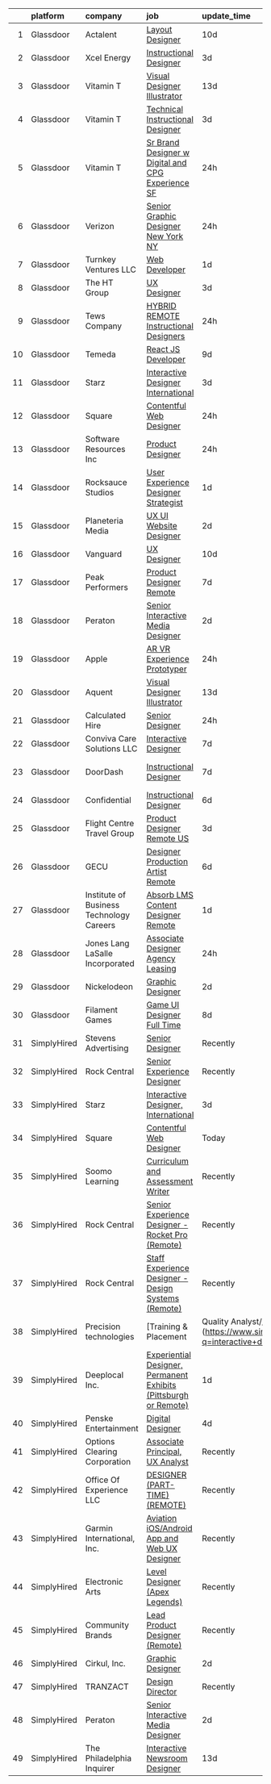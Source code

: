

|    | platform    | company                                    | job                                                                                                                                                                                                                                                                                                                                                                                                                                                                                                                                                                                                                                                                                                                                                                                                                                                                                                                                                                                                                                                                                                                                                                                                                                                                                                                                                                                           | update_time   | location           |
|---:|:------------|:-------------------------------------------|:----------------------------------------------------------------------------------------------------------------------------------------------------------------------------------------------------------------------------------------------------------------------------------------------------------------------------------------------------------------------------------------------------------------------------------------------------------------------------------------------------------------------------------------------------------------------------------------------------------------------------------------------------------------------------------------------------------------------------------------------------------------------------------------------------------------------------------------------------------------------------------------------------------------------------------------------------------------------------------------------------------------------------------------------------------------------------------------------------------------------------------------------------------------------------------------------------------------------------------------------------------------------------------------------------------------------------------------------------------------------------------------------|:--------------|:-------------------|
|  1 | Glassdoor   | Actalent                                   | [Layout Designer](https://www.glassdoor.com/partner/jobListing.htm?pos=122&ao=1110586&s=58&guid=0000018248b89ead8d495e0af2285cc5&src=GD_JOB_AD&t=SR&vt=w&ea=1&cs=1_b99b2294&cb=1659077435432&jobListingId=1008012917816&cpc=334ABAF5D42DC775&jrtk=3-0-1g94bh7moi7l3801-1g94bh7n7ihmm800-668aed329773305a--6NYlbfkN0ChYVx_I3yfZ_JDY3EFoivtqvi_stwnZ_kRt8Dowt_l_d1ydueao4NE-oUleRJ4yhiPfkWi4YTroZWEsAHB17wfG3hQfrT7McMoZp5qQd-CJae3YCYIEzFiUBT_dj9F4q19V9jHvniNEuBNkNlSg88RPabwbMWfF1xjDW234k2P5a-1nYPxdkKf3TJJ5U-T8ph8Wzs9htECS0vqEH_Pa-Dn6wItlJxUGcw0EBpVCaCMSxsfyDKawlxTzOOZBHgfTlDuYyqntxtJ22tjJSvpXPNCRtJ_pgsGbWWXqlsELNjrS5M0ExFjZXijzNfaQURuHnk3MGu0MFjUQ9Gz7TZ0QczApYxCki3n4R_z0yH3fl6pftkxPw5IaI4ax-qW4CA-vHRfcIK5wSTkq3ovVpXm61_v8sU3EeBlTckBqbIMQRrklD4b7pR-bmpuLRirnKsOFbZGdof6t2xCyeSrnQMBS_vQQmArW-9bKLVs3XkNAqriX6XpMrUEHUaMOjKpxxHRcyVprzkxHnj-HsQ51ATX1T8jaGhzhNzlxTE9PHt4cvxV2WB2Ji4ZfzBVV-WoGHtsC1OD0H8PcXkajTH3T3jXfbkeY9fcsWlxrXfef7M3W-jVg6iruzMIpYkLOHTMZv3WiUrWph5yfq3xrJ7IoiBtiShSs1wuLTbecCW6Mw57vTGqU757vAPHZiKECdpNHvvizCmyWIrIdbmeSVNxQuDfDytQBsJQkMsEeEuLs0bhByQX9e6OqSpbBKSowYLU3V3xOujt5qM__LawgTRr_d5pwbKO0n3ligCSt_cqExGBCiu1WhGTxcdhohXGBNU1Ct7HL3W5hVGnERawv-aa2ll5SI1yylaeT2n2wvlYcMfU-LMygnBENTaVwH5eRu9UGV3fZ_1sOqco7Cg5uuRzhTBu6ah7CdDHbCC6rVXKxkbd9bRPz4CbgcrdSMg4mee43_sBqk_NdB6dnTJsN2o6sMxBQ2aY)                                                    | 10d           | Auburn Hills, MI   |
|  2 | Glassdoor   | Xcel Energy                                | [Instructional Designer](https://www.glassdoor.com/partner/jobListing.htm?pos=113&ao=1110586&s=58&guid=0000018248b89ead8d495e0af2285cc5&src=GD_JOB_AD&t=SR&vt=w&cs=1_c765c45d&cb=1659077435430&jobListingId=1008028359715&cpc=AC285F3A3ECA6BB0&jrtk=3-0-1g94bh7moi7l3801-1g94bh7n7ihmm800-fa04a3a24dfb64e0--6NYlbfkN0B-1D-e_ZYujhNkNlYyaLjJ6FcVQ233icvY0YU3o2VnplwYKKdLer6igUsC2PaWrJMsMrxPDktbbpIZjN_zbA8po67pdxZNjHp8kxUcyBW501HU_QRFRaRC9Xpgg4wwhC2aYyiH-1nozMXb6EFAk-hw_nn0d0C_2CacTx_vFYJest8fxcL0ff_3kMTKSSzF8PB7080YryEe8CN1xWzn0LP2VuSku2VCnlXV5lZrUXt47KEEHoy9rTQ6850JQzcI14BMsnc-pQ9uPBBWXo_G5mBiP82TxNlNX4pHKPFv5yexRS4UiphAa2dYrsoLSC0Y58TDYR1BnnurDx43QbG05vShIskcp3g4eFRJZ4Ls1E5w5oD4x0uPQ_NXGyAcjEpMURWx2jqf82Q53tR9rtlXMl3vXX3HpBnGcbFw5_LXoeUVELdoDXgjJOp9gnXXhEPXFj5QbCqFcK-C0ABPUnXRgk1a76b7jQFdkfRvWF2whR24EDCYHhZUuWboYQg3le7k_58UXxYjrqmfRq9BF_QTnMgEb9Xs8q13kZNtSqaBMwLsUrCGGhZPoWzEHtrtnNvC00d3MG0lwFcLYJs20repAG8G)                                                                                                                                                                                                                                                                                                                                                                                                                                                  | 3d            | Denver, CO         |
|  3 | Glassdoor   | Vitamin T                                  | [Visual Designer   Illustrator](https://www.glassdoor.com/partner/jobListing.htm?pos=121&ao=1110586&s=58&guid=0000018248b89ead8d495e0af2285cc5&src=GD_JOB_AD&t=SR&vt=w&cs=1_c0e50f15&cb=1659077435431&jobListingId=1008008783096&cpc=AC285F3A3ECA6BB0&jrtk=3-0-1g94bh7moi7l3801-1g94bh7n7ihmm800-45b17c0ca9681f1e--6NYlbfkN0DMrcEu7yrtATojKJA7cEzGQ3FdRGWLh0CZQInL4ECGI6k5tN82kdM0OKoro5eXmjo6vJZ0dgL95ZoaZoWe3c6br8Zmt6CPYc0eKXo6Tmy6mttncp2xF37H2vBSUJcNbGzAomBuMu6Mj4Cxgdi9OeH2Qm3WGrOhWyDWi9EGb8bq67dVjXbdjW75AuEwPI439mS__lhm-Bpt4wL1jAwKp-_wvyd4k9gZ_qkRayNzPWDhoSYoampHi2fK35VhrGKBHAAkSbPFosQj0hw6EEDsq5DqlKmOLmfvQnphFVRIzXrUs06Td03Q98iC5_6NhqlZtRGUIGsP-xtyw3NRpbS5ErhrgEkL4VTO0y5NQcpdU-_CIn6aaSGN4vNe5qQhTvFbbfIXN-wDu83ciPa2s2Uj__mW8Zpi4YAtw9jIbMHZh3aofHm3gx8IoST3OM7NFAV9IrtKs_MFqAxxcs8NA-uMbQbb)                                                                                                                                                                                                                                                                                                                                                                                                                                                                                                                                                                           | 13d           | Remote             |
|  4 | Glassdoor   | Vitamin T                                  | [Technical Instructional Designer](https://www.glassdoor.com/partner/jobListing.htm?pos=125&ao=1110586&s=58&guid=0000018248b89ead8d495e0af2285cc5&src=GD_JOB_AD&t=SR&vt=w&cs=1_57a00872&cb=1659077435432&jobListingId=1008028653672&cpc=9908D8D4413DBB8A&jrtk=3-0-1g94bh7moi7l3801-1g94bh7n7ihmm800-1103058d0572411f--6NYlbfkN0DMrcEu7yrtATojKJA7cEzGQ3FdRGWLh0CZQInL4ECGI6k5tN82kdM0OKoro5eXmjrJQqa_4kmRzDerOVX7Epo-sXw6j7Z4Ali6rACrfRnS7fOcCXMK6k710eYCdoHotVhOwP6y8Cw4gg54AoVVfxxDCoqDOhnPr2UvhQH4hrQDd2NT1YqSN-x2COSNDefqF_7VTLj11zxFKlmNuRbJC26Eg2qtqDTozmgrBluass4EKpDyDb-z6Jp3bpJ-nO44L7R4Ksh2NP_PaKpcS3B_8HvshfhLEeOQJBlMdeIGxkYXAzvzBS3EnaxBnVbJWJMKaz76ZeKK9ppxHhO4YXErfwej2IqXaInvPXJSBk95Rq0IoVgAqs5pbMPz9oS82ONCTKr-GmNvJREDx9z8nhGz_pCGrOolXDF-11eN1IsXNImunNiX0Upa69gRZOORqonipthEQbjg6l_JhE8Pqn3dBVjp)                                                                                                                                                                                                                                                                                                                                                                                                                                                                                                                                                                        | 3d            | Remote             |
|  5 | Glassdoor   | Vitamin T                                  | [Sr  Brand Designer w  Digital and CPG Experience  SF ](https://www.glassdoor.com/partner/jobListing.htm?pos=124&ao=1110586&s=58&guid=0000018248b89ead8d495e0af2285cc5&src=GD_JOB_AD&t=SR&vt=w&cs=1_c1ff5a0d&cb=1659077435432&jobListingId=1008036721586&cpc=F41FEAB56D215062&jrtk=3-0-1g94bh7moi7l3801-1g94bh7n7ihmm800-5b23dddb3ceb98fb--6NYlbfkN0DMrcEu7yrtATojKJA7cEzGQ3FdRGWLh0CZQInL4ECGI6k5tN82kdM0cJmh4vC7GggxSokqRJJLzWqO6_kUpH4UIA0FPJceamQ1C8Jjf7PRnE9nhI927AMGJn0Xgn2A6Ra33LX4-vkNDZKftPzRES7aTXmyV4toiGlJw-fnOulTlyq1TDnZ9y6AdEOeCdgpwpXeSEAewPC_MgcO1SJHfzR_w4AWqfmqCm7p0796VDk5LkuA6gYKWXwUDUgqPORiWfn4TVUhuacgF3Ba4RUOHr-cpiEczIUuThJFtf1p7RvDqXY51zl_IozdOfmPqlt8yYoDk1r1Asx1BO0U7kfXs9JHWzprhRWF7PlCCJWUKrwajc13gjGcRH6MvIbZUL5N-FZRvLtbcuIPF2zsyrembbo5tyLBdpKm2gusArbgAdqTtgnq89iJuW2eOVEvLFdm9uMRqDuXp4dFLBHZkv7TfyZ7q0hyeFPrcZc%3D)                                                                                                                                                                                                                                                                                                                                                                                                                                                                                                                                     | 24h           | San Francisco, CA  |
|  6 | Glassdoor   | Verizon                                    | [Senior Graphic Designer   New York NY](https://www.glassdoor.com/partner/jobListing.htm?pos=101&ao=1110586&s=58&guid=0000018248b89ead8d495e0af2285cc5&src=GD_JOB_AD&t=SR&vt=w&cs=1_4a533999&cb=1659077435428&jobListingId=1008035887109&cpc=DC9BC4DEE5BC1459&jrtk=3-0-1g94bh7moi7l3801-1g94bh7n7ihmm800-676f8eec2714dda2--6NYlbfkN0BCNs6bE--Mn_ADd0RyzMq18ZUxdybwefWV8heO_C7Y9_E5r_p1QamT1sPaGO-Tq_yf-MA3talyy8yuNPdD9wEx8JMlMclTaCImsE_jENoBSS1Bf3i34-t2XmmZNSt1RDOtE8NAEEBBpfK3ULjPvNC7KM55Wx9CtQkY267xShdFmcaibtNemLAWsP3MCMrCaPjz9i8abYkyrElhC_xTfnHI2r_7ZT3IhIHtocACKvNm-Ky8r8bKhwx1sUu52W1hMycg5KSRIm69aLQCtAPy_o--i4gIo4y8doECc0qu-KM_Hy7FWMOwABwaKt5iSvaNH7HVAVplX5KoBUSi6ix6TdHLtVo6xqlDhudYsh3vqUi6E9mdDeIsPKSCb0CZdbh4Qj92rDXgXfJHtJUfl2AMMUD9kQxfJ_oHcGWazwhTQEksb9Fn4bvNcwlaXRVe5_VfU2pXZVPvfzByhcmbkCWxdG9N_oVlbaYwsxxYmUIIMkJYR6ihSN18Gm_pY62JNp1QVCi8mD0dWu0WhMchI4ylf1QIOkDEBXmwHeTrrPIxni1rnbyFrhIHAoF_FWDrrykqTdsdyrTdrzI12Jw6JYGAO313nsfLdqY_68_eBKgOd4_S8Cxy8zAJG0CNx9J1NjoqISgcdudm7wR7oWwkBplOjqAjL7Lr6I-UQD4MDeTfkp4vtKILOlzHm3tnMPjFuH-OnDkrVwABsW33MnxK4tsfjtnIXMHihhXmTQHcJ16gAtCSiQRl8DekFXoH)                                                                                                                                                                                                                                                                   | 24h           | Paterson, NJ       |
|  7 | Glassdoor   | Turnkey Ventures  LLC                      | [Web Developer](https://www.glassdoor.com/partner/jobListing.htm?pos=107&ao=1110586&s=58&guid=0000018248b89ead8d495e0af2285cc5&src=GD_JOB_AD&t=SR&vt=w&ea=1&cs=1_c65ab8b9&cb=1659077435430&jobListingId=1008033218069&cpc=4B86475FAF393599&jrtk=3-0-1g94bh7moi7l3801-1g94bh7n7ihmm800-6e42ac23e344e008--6NYlbfkN0DeXU0vMxLyKhfauY-dgUBa_3v1DHLtGGo4EP_Dl8CiY3vcLdlFpMXdwJuQxvBToNVOgm7RZ6-g5fhj9bwb5bdO82vgyvvtEF_X3MQxu1b1FFeaetZN4pqGAJPicEk3KQN797p6-jxK8Wn5APka9zAS3gXAw25yU0aXDNZaiaO8kfX2Jlw_tNgA7XyZ2d0G_UhbiwAb3kRSSJ-MLwUJW8FRtc1Anga2-GEeBCPeUG9VHOtcZQDwDrxXWdQjTviU_3n4bqjUjqjRxgqQrsLzk5FG_iFzy8FCAkPNK50jmWMQI8Z8K2gF65aAPN8CSouiA4Tt-5uWPKr7PYRFUrBqtWuCAPQ7DkDK_1uFiEEy-a9JiE6L8WYa1gBMD1soskeQNFwm1eRxHlSX8v95Rnsb1C-mz8pGNUsMozIgFRNX27-Oe8dlw76WUzOPNs02IRBXqK3YGR3u8HN8VOcyq2N8hHlGm9Oze6n6nktyPk3QwNjHByKl0PsfAzSqr0vpq7x-zfM%3D)                                                                                                                                                                                                                                                                                                                                                                                                                                                                                                                                        | 1d            | Remote             |
|  8 | Glassdoor   | The HT Group                               | [UX Designer](https://www.glassdoor.com/partner/jobListing.htm?pos=117&ao=1110586&s=58&guid=0000018248b89ead8d495e0af2285cc5&src=GD_JOB_AD&t=SR&vt=w&ea=1&cs=1_3bafb2e8&cb=1659077435431&jobListingId=1008027461830&cpc=A65DF3A704A48F9B&jrtk=3-0-1g94bh7moi7l3801-1g94bh7n7ihmm800-78fe302e72626c06--6NYlbfkN0Bra0s3zilufhc4AteKADJ__EYx4e15zFOxHvpj1gP3yFT6O1VqDoAXxp_WIm083I4wkW_VP_iMlTpMHuM843GaiU4KQy7EkvhzySaAh2psQapjSCDAI9Bm3HhyxZMuEyk6TDzyaU7z8aRa3jyLoV72xdh5A0dOyKtlfYKVAlp8eiYixBi8ib7uBN23fPYS402HWdIaKDIROsgLki5VV3PbMWHkJZhXXtGc7x5L3thDy5NGbXJPOqsEcyT4CXAf0rd0-YCCDYxZIyp8P28w9T0VMecKisbLY5VYdTK1Nj3GCBUHSR52EOE51ehAIAdeCdHDyTRNKxnAFvMXl4KjxGbur8SQC6cnECG5O_EjM2myCFT_J7nHYxYVyQAy0oUftNbPcg6J5mvylf5kgzEJNSBraKA3mgWNg0tiT-u34g-6fb-_ip2qMKccJsNoxI_2NXdwApAlHC-MTEAtxkJRKU4yQ0FK23MjXoLOnpj9AyaVTgrBbDp6JGIlMgnHDyG9I0I%3D)                                                                                                                                                                                                                                                                                                                                                                                                                                                                                                                                          | 3d            | Austin, TX         |
|  9 | Glassdoor   | Tews Company                               | [HYBRID REMOTE  Instructional Designers](https://www.glassdoor.com/partner/jobListing.htm?pos=118&ao=1110586&s=58&guid=0000018248b89ead8d495e0af2285cc5&src=GD_JOB_AD&t=SR&vt=w&ea=1&cs=1_9d89a745&cb=1659077435431&jobListingId=1008035647394&cpc=F4EED0218A761C36&jrtk=3-0-1g94bh7moi7l3801-1g94bh7n7ihmm800-77dbdd876f150b7b--6NYlbfkN0B1YBizkxFrWEcgSsQdUtrUBzEH0h-GzcrgZ_zuRq0WlORS7RdW2WlBRDBzadzuJ3rdsUnTK4wtqIJew33UfvB6CHxlm27XFJuQmgeS8nh5D7YjGbZZHEatRSWoI83tJXr2du9MkTY5g51p158oqxuLm6J4H5zzdyhtgPjTIyT7aBQ0gyzdNU3zkrvX6dpYwleTDIluSCRAr5VUl1k1O3PtV_AUA96cvIubvYRQTUvttX5CpZrqDJ7TCQLfunCcKSVYqUqm4XANx2Ue4vnlwwNInFAnNRvNmDO0bOZf7KtXmwUkWpR0FqK-9iWIoLPKq0K_5J-sXvDsPasJvrW1TASj38EGIumcLdlYHupV7PgfyASIxpoN9ddglG9WPqc3a6d-93W2N0N21bf5vNqjoNZ90LHV3eSl60QcKpipIwIoyTuBZuCOMyyDXEMpNnD6K9PCz-j3xrQ_NpNPdMXpgkrz74yT3V3GJB8b6qhXm_J-giovdm9Jj5WrOL-MuyqFPTQ_CiBs3_CkWkFYmg_kk2d3_uNLcgyB63vQnOKhbOHJGg%3D%3D)                                                                                                                                                                                                                                                                                                                                                                                                                                                                 | 24h           | Orlando, FL        |
| 10 | Glassdoor   | Temeda                                     | [React JS Developer](https://www.glassdoor.com/partner/jobListing.htm?pos=115&ao=1110586&s=58&guid=0000018248b89ead8d495e0af2285cc5&src=GD_JOB_AD&t=SR&vt=w&ea=1&cs=1_4f58ab29&cb=1659077435431&jobListingId=1008015128299&cpc=8795CF9063CD573D&jrtk=3-0-1g94bh7moi7l3801-1g94bh7n7ihmm800-7fea6778d8d634a4--6NYlbfkN0Cdyrb_-SYpjIsC7ShR4LTJruqxAexHI1Km_0W0EzpI0e4uRdYa2eAJs8btTIGmOfMYc0AIGm1oGji9xCD_BIfjoFv7WrSOeX04XFZio3b7X4jjRm4uKTkf2ibFdnFKK902wGA0oBE-4UXjpik8-xCwjIHvwxFNbNLLssPWUSLM7bGAS16chLfRc3-ChYnq_dTMHFxmkP-U4aY_iniKfP2EPf-IZSxucY8qmADlSfj0ETjPYqDkpjVKsXE4HaCHDB0d2uv0OGY6hh4tc7CIBSmU0YjYZeXyFiuOGbe7Uj1OIoiGnCaCIydGtypsZfEjR8Lze0lVZW_u1KQHmVhlvtCtnuvRXFrHiew8Sxklh0VfGOltoCIG8Dqhmhnc6cmmW51uWQPKwVJ4260CuoZrTTWPBIPnmc1IpcWw_MYhL8Xu-RGbZA2EnQdit2eVtEqU2NISYmf5io6DcJyf8gNsdGflICMxw9DYG0lQtqyYKoOjcjsCwL09wFiw)                                                                                                                                                                                                                                                                                                                                                                                                                                                                                                                                                 | 9d            | Remote             |
| 11 | Glassdoor   | Starz                                      | [Interactive Designer  International](https://www.glassdoor.com/partner/jobListing.htm?pos=129&ao=1136043&s=58&guid=0000018248b89ead8d495e0af2285cc5&src=GD_JOB_AD&t=SR&vt=w&cs=1_a3f2f244&cb=1659077435432&jobListingId=1008029166488&jrtk=3-0-1g94bh7moi7l3801-1g94bh7n7ihmm800-d31624835f57bf98-)                                                                                                                                                                                                                                                                                                                                                                                                                                                                                                                                                                                                                                                                                                                                                                                                                                                                                                                                                                                                                                                                                          | 3d            | Santa Monica, CA   |
| 12 | Glassdoor   | Square                                     | [Contentful Web Designer](https://www.glassdoor.com/partner/jobListing.htm?pos=128&ao=1136043&s=58&guid=0000018248b89ead8d495e0af2285cc5&src=GD_JOB_AD&t=SR&vt=w&ea=1&cs=1_2582fd22&cb=1659077435432&jobListingId=1008035926881&jrtk=3-0-1g94bh7moi7l3801-1g94bh7n7ihmm800-2b8a255ea42caee7-)                                                                                                                                                                                                                                                                                                                                                                                                                                                                                                                                                                                                                                                                                                                                                                                                                                                                                                                                                                                                                                                                                                 | 24h           | Remote             |
| 13 | Glassdoor   | Software Resources  Inc                    | [Product Designer](https://www.glassdoor.com/partner/jobListing.htm?pos=116&ao=1110586&s=58&guid=0000018248b89ead8d495e0af2285cc5&src=GD_JOB_AD&t=SR&vt=w&ea=1&cs=1_01d420db&cb=1659077435431&jobListingId=1008035774389&cpc=B076152010A3B66C&jrtk=3-0-1g94bh7moi7l3801-1g94bh7n7ihmm800-767a3bd95832f37e--6NYlbfkN0A-7TqTJ-884Cex_Y5krdCeNtajjiiPqdburqUTJIohlyCiSLOWOsQYIC4MR3SKiB6Qts2PhGU8SEpVa_wL-QphzHCpxkDHYr5G-6EnKrb6992EWpQ1etagXE-b0zq6H4o0RD1fiCj-d3sBvT6wKSA4_mS6FZ154b76-QO-N2mUcLFiOx6ffKUf9G9gt3F0PHzEGMO3U5QkjvF2GAwCxgvGXgctgiyX-xXkpcbnX2ptRKFSvmHpPBQLOdU8J8yWfkt7JtyLzvrxMteoP-jzLn_CXGcRzF79XAZ8ScLI7zAUNeCwiqfumta_NpwO9vTvYr3G6a92sI01zlOXHUth3qWEVqE8LmMZ0rxfgDQ7ClIVHpt4qN0HhA3lVTaT2g4o8ihv-6x72Uk2c_Us9-NoPqjxiN8QGi7e152AeADds6ozKg0r3UKwPfItevmaY3E1w0vkVhpq3YVxAi-tYwBiddWzNAqNoyEdJLwU1Y27FBZ9G034xUr8_u5el0PWLs2wodKGIcth1ZgGTOQ45AsV-_pU45gOkVdkk1sWTg6tM6cAQ9cOkFA9gVYac6pTpt4idGDrkNlvPLv1GpWZz4nWfUBkF8C3bfraG5Av5gKd5sWiyQjl1Dfn31jmCEKNtuOh7WRfoCpwBhmudt9O1ggyhPIamaFSxUHliIs5cTIn2ImK6_8M4Q9Ib7XJIkVz2N8k28lRSyiMp8kxWy_UuG6akeMw0HNyhO-ckCcbtLDgGF2V02CttveOqR8pztaoPeonRF6-PcjYS2gnpNOHE5WI9nDuE3jkseMltFrMnxYLZ3aedSDUkWo7Ur2DWsRjYmelXWcQlXrN3e1TrMs4_RLqtA11ZyHjCXLGjsS04Phu0WA_g006XuflDJfCFbroGUv2FTbhx_cIkkeAt7n4mvHBW9RR8BPqNicCW8r_Q5AMZojlZvSVmkx0faSF_C5Ac3sZ8yn_8Sjpa1XRbyHzUrpXj_JqQ0wxKKB1FIRyW8PHxIqrylZYjNhEnTCEpRSxPZe-jdk%3D)     | 24h           | Celebration, FL    |
| 14 | Glassdoor   | Rocksauce Studios                          | [User Experience Designer   Strategist](https://www.glassdoor.com/partner/jobListing.htm?pos=105&ao=1110586&s=58&guid=0000018248b89ead8d495e0af2285cc5&src=GD_JOB_AD&t=SR&vt=w&ea=1&cs=1_3f987d1c&cb=1659077435430&jobListingId=1008033497871&cpc=6BF42D0955AE9A34&jrtk=3-0-1g94bh7moi7l3801-1g94bh7n7ihmm800-68563df7ecae048f--6NYlbfkN0DukAwDndutArnS8OT3znlJ-TW2KpK_7rZjO0LfXc6UVBiO-8LSPHd90oxyGqlVlFNpYw_gwGxsiyJuo6fZzmw3yG7NV2poBdCCtNVYZi8sg74_UM5tooc1LbBABtlSXh35HKghx7ax6_LJMNBKkZ4RlLwqzJe_dti2OCvseWB9GeqbhC6i_-LyIEzs7WpWdx7dVji02DnM-1FQbQP4FsVcq0x4sfH_aFqCLG67bnn9y0V83sqEnzlg4tTp6RdAtY1jLmCcr_OqrfrzEM7J-bWDJhRgNa9z-3G0psYUDojSu2pe4QSJcvd_swRzCMH9FFS72q8lFgjDVEOpSumKCniHhKXgELumzsLNv1CgtVUHfp7yiD0NThkUrHizpZOoWi00CYD3OUs1UuCkdj4wvyEzgsTAhBwsQnHbKxslRdKdKynjaCsh-WUitdBJ4nhaUzvLwINEkYerKOy4U464ub6CINahGaySzl4dvH93ZrX5IIzxeY2gsitLOub0vwgsaGM%3D)                                                                                                                                                                                                                                                                                                                                                                                                                                                                                                                | 1d            | Remote             |
| 15 | Glassdoor   | Planeteria Media                           | [UX UI Website Designer](https://www.glassdoor.com/partner/jobListing.htm?pos=109&ao=1110586&s=58&guid=0000018248b89ead8d495e0af2285cc5&src=GD_JOB_AD&t=SR&vt=w&ea=1&cs=1_2c381eda&cb=1659077435430&jobListingId=1008030891047&cpc=1FDE87803EF93CD3&jrtk=3-0-1g94bh7moi7l3801-1g94bh7n7ihmm800-9928f54ed5626d02--6NYlbfkN0BdDHiSlq2TKVYTvK036ioTcRDjelCKzvFOpLFiF--0iUzYErW7nnYgNAXrtKLT1O6iwDhKy5NPisvzS1L5xsHe2VDXjmZ_c-bPQguUzX2znGFLdNv5zICoFU0LT5sMnsyd7ypt24gNHZwqIdMCnd8Jp7szqHW_XVNwNHyyeEmOVz0LdbSi_BSg0s8t94poOztJ7vfQIPjwqJe1dBWTZai7-xc9mzpm7PLlUg8FKzbwoRIi3XqwbmWQcCuV0B_iLBtEY51aJp6GHSjQlR5F8_a5Kd6FXwgUGJY37MlDwRfxza-Q47qklJt1s8gOkEav8a3yEhdzdHMgJG5tcIrKM2AgOsYddJyR2LQJGgIBCyN89NszTsw3xfla8F-Zd8QZKkW2Le3jrk7-iKRERM_LEmjL_GqDQvkoGCD0NWFL-vAmh6tTMFE1spamO_lcNT7MWJGs5QpiLRfUVs63OxzXjNoVMWZFVyXR4jYwgbY6-K_tGmx4acc-DIVxn90SMWKE1qM%3D)                                                                                                                                                                                                                                                                                                                                                                                                                                                                                                                               | 2d            | Remote             |
| 16 | Glassdoor   | Vanguard                                   | [UX Designer](https://www.glassdoor.com/partner/jobListing.htm?pos=111&ao=1110586&s=58&guid=0000018248b89ead8d495e0af2285cc5&src=GD_JOB_AD&t=SR&vt=w&cs=1_b7b5b1c5&cb=1659077435430&jobListingId=1008012719121&cpc=3DB599BF2F4828F0&jrtk=3-0-1g94bh7moi7l3801-1g94bh7n7ihmm800-ca902f2d715a43cb--6NYlbfkN0BWQs_M7ZA8XLbIFWVw-PYcVVEPryqVLyWhKaEKPskHy2YkbHyHJDwBFABfX2IzFJUFRIsxY7z-4KfcKbQhDNfGzPyTZgFL2yMW2TdbHptY5QmfxjoI23w9jMOtnl386Kp-2yF5KAlHVin6fjtTo9FpGMuvuo1aBx15Qf890HmH5-4pYO46pMhNXQ_oLeU7YIMl08NIi55lX6i8Y2hJabOLLaC5UIRQ3MhGkICCA-e6vdQLz65xZ665fl8gsHcQ904xo2d4IGBejDkxlxJmygsdKtYliiZbV4pbuhWDn8FIyEatj3ecWirVuBgLirIqIOaHmuiWfOOtJx04uIYGpVCfhkvce6ZBTtwehkFCXyZTE2b6AoC2kYj9fhdxufy-QMgTID0gj1JvyDoZMRue8VpwtwAUNzQu9YZXmi7jW9E3s6PRRzj_t2-HDWHQz9rPELHHIa9rOXG8UA6TV05DgnoA3vdFXO07yjRSfuxArNbLHtgRBHAMTxLO267iI8s1XY7KwFpHakh6ZZhqVjeV5-R8V_ZCBUBNIf6FfN8vYNFCJbmFBjWmwnVy0giLTB1GGhteyMAwE-JGC3KtlKBEEi4iTSIS-T7deKFMclSppx7GNfA_z0WHYim_OiTrssHgvX9Jqeq-gU0ewFVa7fv6Ctx3cC57KeC53NT85jjly7ug9VsdCnqGRMuddz-JFMoXLi8PCpDbCpoCddhbKkDbUGLSUuxltmkMoO3FwHG3UcVHwwMKQlLLldJlhTDeACaywpoX2T7YMWVUy00xdMdazthR-FpNh0fyBmew3Mmuh_I0pMSZ7_l7MAKow0E5-TmZiNjXmzL9Mc72WnQZ1KSgyaSS5PKoDqYKbAPogtB5YJAJFatCx_Dav9KJB0i06afBL8dI9aXQD8xX0sq1m_ROZ7R0Y97IZSRNoabAT_xBBQD6eakMLhMqvcdQ5_hBcqPIHBYG_tO_WFmGy6rl7Ze8w8et4S-sgtOUGMokThYVjwgYwqz32kER0fPZK6-UYPdCIMbUGyaIAPkaoQ%3D%3D) | 10d           | Remote             |
| 17 | Glassdoor   | Peak Performers                            | [Product Designer  Remote ](https://www.glassdoor.com/partner/jobListing.htm?pos=119&ao=1110586&s=58&guid=0000018248b89ead8d495e0af2285cc5&src=GD_JOB_AD&t=SR&vt=w&ea=1&cs=1_b95fa21d&cb=1659077435431&jobListingId=1008020430278&cpc=F41FEAB56D215062&jrtk=3-0-1g94bh7moi7l3801-1g94bh7n7ihmm800-5b207fdf8f4dbf6e--6NYlbfkN0AX_4CYIvWFVA435E2RDot9sX-OlR2KTHdLRUP7CmfXrIXs_xUKOR6jRoFT4FW3Lv06ErwGOQwPKf_fH5oxbsGvLRNe5Cnhh1W59CwN4ewH2v1qXojJE6qEVrWzHMrkAiT3wlF4Bm5K0gYi0yogsYqU0fPndZ0P8FKjGKMFz16Io1CORQnQMBV0qm7y6zgzkCVagN-GcVXaNvnGzKlsO39PU5GtsmCgT9XbV5Hl37-uVQ9lH0F8Zv0KwQpy-VOeVSC5kEk3d7TWQxWro-itUmNarAdgQ3XX0awfsMgvvH_QIq2vgR1pqRyLrJQHoxBTxJOGfUvP-M6NYCMAcXWcm0M5pbMI-qVo1vL_azeuWvfKBpoWp4lOsfJewvmqcj2bNJ0P2WaIt61pYv9NzKa_2K4wlN-O9akvxtTgaJZ1GHsppAe3kFvbdTpV7KaeQ-SvewkXc3W7tbU3TDJsmubBeiOX4sYkG-I8pxFGUBV1ObCFdNXeCojAPmdrq9BfOQENmcVTAx7icsahBw%3D%3D)                                                                                                                                                                                                                                                                                                                                                                                                                                                                                                              | 7d            | Remote             |
| 18 | Glassdoor   | Peraton                                    | [Senior Interactive Media Designer](https://www.glassdoor.com/partner/jobListing.htm?pos=126&ao=1136043&s=58&guid=0000018248b89ead8d495e0af2285cc5&src=GD_JOB_AD&t=SR&vt=w&cs=1_f1eeecdb&cb=1659077435432&jobListingId=1008030258853&jrtk=3-0-1g94bh7moi7l3801-1g94bh7n7ihmm800-56c2c518e3d07f68-)                                                                                                                                                                                                                                                                                                                                                                                                                                                                                                                                                                                                                                                                                                                                                                                                                                                                                                                                                                                                                                                                                            | 2d            | McLean, VA         |
| 19 | Glassdoor   | Apple                                      | [AR VR Experience Prototyper](https://www.glassdoor.com/partner/jobListing.htm?pos=114&ao=1110586&s=58&guid=0000018248b89ead8d495e0af2285cc5&src=GD_JOB_AD&t=SR&vt=w&cs=1_d67afa8a&cb=1659077435430&jobListingId=1008036908051&cpc=F41FEAB56D215062&jrtk=3-0-1g94bh7moi7l3801-1g94bh7n7ihmm800-f6b00473c6397ac9--6NYlbfkN0BvKrLyj5gPmtZO9T8euul8TCxuuKNOtzRJOomxnwSEodTz2Bc-sPZlbtkML8D-m4oymYuDOJ2DggiSDBn8PsSJsPkQZrkLbhWto4kItMaQb39zoPKOrVJ6wg7jhNShUsyDtKuphkpWhdPReqLjWOm2M0vYvhHW2OSOF-EWEE31Rq1O1ou1MiwsHANsxFsRB6EveaH6VCGRoT7Uyjx91xq-uZeeaRA2VmzdxLSbx5N1D9Ck79PUw3n6fALU5ttpLxdxGb-W2rBgCEuUwHdRBVN3vbIaNbHmCv_0pWdqbZOOD4A5OZU42cpgSJ_GyS8hO7bj_hs-Mjek2_ZJ-e2kyI4CJjHMiGd39mXBQrRr8yBRe8SQs3MB6jNN769h1L2MtTfJ2LySB9FWg_0lcOlg-IOR9MN2ecvGG0uRWR2GUeRgQZKVY-Bg4XD2trr5viy0w9PVHk2aFwp16aBeBLxE0wm6AQEkkeEnUXtOoX4sqWMPg1ODCJcAecE4KNhAZa3nH_x_oqbE6bS_lyE7v9djgx-Q5a1NIXT3AHpQn3PG-qY1MstEOsNg0vZaU81g81uZDrrC5rYroQifMvUNrPUD8tpHD4vGGPr26HmpogAPun3kxfzino-tPJM4xPulO4zgy9vTa0kQZzwY5AMMCEMVQlQoY5urFhsi_WRkPpUiqg5CsYxeGuhCWFnBJeJlNSAJJqf1dn0Ie5fng4YdhI1EHFCRxsxDRX9J9thGmim-BDGniIIdHWcWFAgSwjqUPU1YNre-q-iqejUit97YG3wfXDOtv1IiuWsoF8o77HOgRiq2aO6VOhorcE57hzQWyFPcAu_XnFur5ZcwdWjMFd2UdAApRNWjePzMoVddk5qmcOXnHd-bxERphJ4XTfOLRjCCVi1MUAaEMeXa3ib_c4yh4HLujFhbCY3hRaCvinBs4CKRhcW3oQI-GG2dXDfcgegco8Zzcl1moCmvGg%3D%3D)                                                 | 24h           | Boulder, CO        |
| 20 | Glassdoor   | Aquent                                     | [Visual Designer   Illustrator](https://www.glassdoor.com/partner/jobListing.htm?pos=123&ao=1110586&s=58&guid=0000018248b89ead8d495e0af2285cc5&src=GD_JOB_AD&t=SR&vt=w&cs=1_ceb5e758&cb=1659077435432&jobListingId=1008008903366&cpc=AC285F3A3ECA6BB0&jrtk=3-0-1g94bh7moi7l3801-1g94bh7n7ihmm800-6536246afd16496d--6NYlbfkN0DMrcEu7yrtATojKJA7cEzGQ3FdRGWLh0CZQInL4ECGI9gD0Wolx9R2EDT7B77c2cQBLQfu3kG4Ax3yarqBLzv8cW4AlJdVL33cCuKWHaoW6en6I8KNsK_tH3wly0dePxziUymlZ1PDJ0v9tsSDDO0XhmW-wL45y14aKG9W6ydrYGGn111DWA2MZH_XX4GWCR0I7EjsIO_Pulcr5XE-Ax8iMj7f894RtxAwUMyr7QzTSGPT9LZMLfhBJf6hlO84uJt_axQkNYhBNW7ARS7sa4gKI_jZZCx-cNRznnzMW0XdNrwGEdQ9k55OIZzp599R4FXN1YaHqB0DdRif0WQRK4xjXIqxObcup_ZC70S_CvZjR-N-TvdbCnGxmRLH27lscyNUJWulVSDCAEC7YfWccVM6M5vPpuXadZp8zEUt_GUkJgutbrICdgLuFIOj8EI75VA6oAlL-6qrTg%3D%3D)                                                                                                                                                                                                                                                                                                                                                                                                                                                                                                                                                                               | 13d           | Remote             |
| 21 | Glassdoor   | Calculated Hire                            | [Senior Designer](https://www.glassdoor.com/partner/jobListing.htm?pos=120&ao=1110586&s=58&guid=0000018248b89ead8d495e0af2285cc5&src=GD_JOB_AD&t=SR&vt=w&ea=1&cs=1_f1809d4b&cb=1659077435431&jobListingId=1008036046066&cpc=AC285F3A3ECA6BB0&jrtk=3-0-1g94bh7moi7l3801-1g94bh7n7ihmm800-fafffdbc502f2fa9--6NYlbfkN0DZ6O0M0B_3F8oQb4YMAqApYAvZvEqwNptz_xqlbiY_WT-1o3yhNjEM8KaYIKBiJLJj2HyZUzB1LJpehXfrPQ44RlbnGMCI18FJx7eHAFIu2qqj9mP6-On_yTukJFlTMDFmU2M9g59lJWiJMiL3vR7AnxqwfrtBt-w0A8HB7Dsuvye-AvqAzxosHQxaJg8OK_V2vCDi02Iy7OKOpI9UzBrRfd213lvLXOeWipnNNZ1OT7kf0c9SqaoJGu1yqj3D-oOVc9ijDdIxL3SZK4WfWl_SBzyVz_BrwEPE5KID5qoI1Pn1N3dpk0FAhkamwhyh1MjBPKnn7o_MfGlfG_vM04OwRCdG3mPSpWogrhTxpUIP4lBgTqPkx7XnP9k8JsnsW9iRrO9pXHjPXr3S2Q_bZq1g4ESzJal81Ncxgx_LYDj88II9Da9E5rt2xwwxWf9WjLwLJC5bTWdHXS0nmi4GH6cFKcbQpbjUQcxkajsd3gmsSLZrAop3e3eT5MeM68W0Go7m1Z2ZqVkfMQ%3D%3D)                                                                                                                                                                                                                                                                                                                                                                                                                                                                                                                        | 24h           | Remote             |
| 22 | Glassdoor   | Conviva Care Solutions  LLC                | [Interactive Designer](https://www.glassdoor.com/partner/jobListing.htm?pos=102&ao=1110586&s=58&guid=0000018248b89ead8d495e0af2285cc5&src=GD_JOB_AD&t=SR&vt=w&ea=1&cs=1_4cbb5240&cb=1659077435429&jobListingId=1008020446183&cpc=149B3D5996025BBA&jrtk=3-0-1g94bh7moi7l3801-1g94bh7n7ihmm800-34ff42a6cf93e7af--6NYlbfkN0DTpne61UmFZM4rphN6Z_dPa1xbTMy_srCLEByaiB2DVbhP1pG3_chzlRlHh6a83L5tLEb5xpDPwcqT1RfxfE0VKdLke_IMRSCx-aPK656X1wObMu-TGQL1i37-VQnQyGvQuZ_065ec8Bz1HDpDmf5ecKYdK_TpvkI31fyz4ST_gXmFs5qfnfkwN3YDRD84Gv8VexAbp9XesnRNDcFKL0q9y7E2SB1pNocT8RNOt5EApe1cJlJL8B5bs3SooBYskOnu-DQlws6e42_h5C7ABRv8rB9BJMLuZSWIG-q4VH4Hz3BgK68YjTumQJoe67BiPYVs4tazkEVSk97TUyDpfyRCYizWljKBtMUjH-RqJUi9k6_Zav2lcBmhvkzKuY88-azslVfSOMdvPEnnfy1tco-7vGTyFB5bYXOdlhLYMkm3uWhFUeJauoyaQdCd-cnm6FQ9zjsgR2vd5CZpb7YrmU3Qufthgh17OkAAQwaNSB3kyHJaOz7Iu6wMj9KSOvkYeGdEuQ_Ad2ZUAMz7_YNxZnfe)                                                                                                                                                                                                                                                                                                                                                                                                                                                                                                               | 7d            | Remote             |
| 23 | Glassdoor   | DoorDash                                   | [Instructional Designer](https://www.glassdoor.com/partner/jobListing.htm?pos=110&ao=1110586&s=58&guid=0000018248b89ead8d495e0af2285cc5&src=GD_JOB_AD&t=SR&vt=w&cs=1_d286c529&cb=1659077435430&jobListingId=1008021856037&cpc=AC285F3A3ECA6BB0&jrtk=3-0-1g94bh7moi7l3801-1g94bh7n7ihmm800-3675c8a694b966db--6NYlbfkN0AW5-xsU-vMWeSLIbut59GbFrk8yjVb2oiwG7C4MAW4pNkHNTQQ0vMWYSrjnhRVLJqnlI-kR_QFWA3cKdH2PYZDzPr9AQ5qEhtYmYvW6DmR5phP_CyhyWiqejHgJ4OzBuwQlRIM3QsngkV7jAf1TiFCcx4TP-icooz2rHlwjjPqmTFgpa2k2f5d62yohZp_ujfaq8uyg6-z8_Le4N2UChHDfR8p58IGTGZzGkRxA0G2ojg3JHJGQSblebeZyIKL-c4pbZmVADZiFkzvmUMKILg54DE85ovj_I_0JRf_cPZ_6p-j2jW3W2_XfXFOrb207ts3eKzy9kuqvII-5gcVKJ4G-_6-6wi0fGBJmUR1o_Q-HRllVMOn2jTM2M4JZShA7K0O1cUbG52NWHrtxpraWQROccdIPK1iBsW_NZSMbgXoXq7qKJbm9yG490wa2f804jFGnahjCjXkjjg7c7DdAvFEVxKu4f5bfCR390r2i9tfpruk7-P4pIDuKlXXn_-wmc1kdc887Ka23cKRv4TSX-CnCdF3fFZh4rMPqFpCRf6Cs9cGmspHcRmuqt7phlLrSotUCvoPPINkwXUyB4jwVJ7gnlxUNJGGWivLCU2uYxXdt12AHPDR94yvo1jOwO7kWLReOO4MTPPv1bTls0Wron7HPpXkF6Gl1OCt-lH6TtC5JsNwz9TRglCsq3LTGSL4dCvALbAH1X_pZzJ_3G-azL_LyM8exQxNe7BLG78hlJCnSZSfMy1e9FwOtpzm69jn_8aOi_UhT2Uhou3xZnZFLSUw7XoT7KaNWs0KZ53SIIzX1GcizKQZmSfTCVH5OZOekzPnpWALosOJrZUvlRWcnQHyxT5Y_MPw9asNfoBHe8WBuWyq1xwS8NsFFlwRfPgTZsHuPXcmGTydG1lUNNDXbUTNqEjVKVZnp8E%3D)                                                                                                    | 7d            | San Francisco, CA  |
| 24 | Glassdoor   | Confidential                               | [Instructional Designer](https://www.glassdoor.com/partner/jobListing.htm?pos=106&ao=1110586&s=58&guid=0000018248b89ead8d495e0af2285cc5&src=GD_JOB_AD&t=SR&vt=w&ea=1&cs=1_09802c8a&cb=1659077435430&jobListingId=1008023386914&cpc=8795CF9063CD573D&jrtk=3-0-1g94bh7moi7l3801-1g94bh7n7ihmm800-65a4316f7608b71b--6NYlbfkN0BHOzu4OlPO-ps4_yhSR2gzgpmyHoDXGJJK_wjbPD4u7oJx9UIDLC2BMTYioDWgNzVWEyMf2YayL1Og47gfFUBD4yNGrQrRZgL69f0oxLrv3xUc8WQbjNz4NSJoeESsmdJUbX0U3yigcKtEyaTddVlnpHnEJhlCqF4yGJ3x-xB9DAIPkNGbadYydqj1FaOCvO9xcLeHIXepnnyKcdj7at8zX9KvTwbGNTNIfShpLfh4U6L3FJhe4rgf0ucbfzU8eTuZ3e0SAilE452fJVLeCkcDuVLfi7Fd2byKSW48wwllo8CDYQPvplPVMUMgbExTlrpN1O9sGNa515lp3-spVwpKlSQ9L-avZQdC-MPhiwRS71h_O3H_NF_NC5MYJV5UDro5A5xcRxSJp58fQkPp_6mJSijTbgow33y8dmPoBcCff0dJy1VF4x92wl9ZRvOSsZ94diEPCAtIAk7GIlzDsbXraAZlhcPzUVIrPjhT_ath2V6oBPSp78NI2Mxouo-h3rY%3D)                                                                                                                                                                                                                                                                                                                                                                                                                                                                                                                               | 6d            | Remote             |
| 25 | Glassdoor   | Flight Centre Travel Group                 | [Product Designer   Remote  US](https://www.glassdoor.com/partner/jobListing.htm?pos=112&ao=1110586&s=58&guid=0000018248b89ead8d495e0af2285cc5&src=GD_JOB_AD&t=SR&vt=w&cs=1_a4881cb8&cb=1659077435430&jobListingId=1008028488983&cpc=F41FEAB56D215062&jrtk=3-0-1g94bh7moi7l3801-1g94bh7n7ihmm800-160372dca1c475fb--6NYlbfkN0Dq7qPB-BUOT8Prf7tf9oqq_Jnqv4qEOhMuUzr9XeuSc0xp7dPV4AGBd5yqBJY0ZTNbFUeTK8o5e18hSG4-QwsVwIM1a6-m1p7JaRgDRiOPw5YK5BbnolNRZjI7AwJ9TmzOOR5PX6zM7lj5KA9zW9xtDj8QQW2vAy2fZTl9bAnvsK_BIrRLFCeUe9KjW74hOjhZVbWlPl4iBBtVpBbDPYyQSaNmCaKvuC5oijqudLDCU-vi1KHvpaV2BE6F_pnjyugrlaFF49jrx-paAvND7jHJvQVkoNkr5yu5i0KxgDUzEu-8HEID_0VkCwsTLjuCVL0TG0VGhdosyDE5S_aYG14OEBfPkza9UTdJp2vk_8T5HooyVtaGRyUTPM3Lr-YWLAjNiRJx-3poPYfXeQb1ilH_NBlisKwPPlIpTBwEHyRCBnqoMZGn_6Ki8VmMAkZ8I7tVQzVWSc2DmvJAxpVJxqm6pDHipLZd_es17lj1Sv4PBKK9COeXfY-g5iamhXvOTSYgGILObMqwkzAeoa5A8Z7f)                                                                                                                                                                                                                                                                                                                                                                                                                                                                                                           | 3d            | Remote             |
| 26 | Glassdoor   | GECU                                       | [Designer Production Artist  Remote ](https://www.glassdoor.com/partner/jobListing.htm?pos=130&ao=1136043&s=58&guid=0000018248b89ead8d495e0af2285cc5&src=GD_JOB_AD&t=SR&vt=w&cs=1_80fe046d&cb=1659077435432&jobListingId=1008024070976&jrtk=3-0-1g94bh7moi7l3801-1g94bh7n7ihmm800-eba3e9fba45cad5b-)                                                                                                                                                                                                                                                                                                                                                                                                                                                                                                                                                                                                                                                                                                                                                                                                                                                                                                                                                                                                                                                                                          | 6d            | Remote             |
| 27 | Glassdoor   | Institute of Business   Technology Careers | [Absorb LMS Content Designer   Remote](https://www.glassdoor.com/partner/jobListing.htm?pos=103&ao=1110586&s=58&guid=0000018248b89ead8d495e0af2285cc5&src=GD_JOB_AD&t=SR&vt=w&ea=1&cs=1_f578e4aa&cb=1659077435429&jobListingId=1008033656556&cpc=AF770993EC679D41&jrtk=3-0-1g94bh7moi7l3801-1g94bh7n7ihmm800-2e0274904d936d01--6NYlbfkN0CvahHJL5dpwIe5nlYo2UZJB8CTXAEl9vJAxrd3EfdRQZCQxlxyb4iRYH_DOwJFtK4N0uDD0jkZVIxzYukevrlHP1ieNAR1B0ByPojxhBrUrK1djDKmxxepueGH2ZXe-CWLigfThESzsaLfmvvyC94u1i5grhoXfweVd5_LDxyYaWQdJPz1tv_f1KEGrhqZ7VlzsPDPRzSKUi7EdzMnTms03dEbcGwDWyx_JTPWSnCD23toLM1SqV_WdgR6V56PWoSzfg2KyXDzRjrhSRPYDquPGIvzRYKgQZor0K-EP81p5FQZYPaDs2KORBlzr1mws7oelgtjkMQFxKIUmzqfZ6qDhZZJm1xBQ5TzS_x0uhREmaneyG01mZIHZrxPSQ4s16AfO7RsJ3E16GPQaAECgBndtRHXC4O0ZywINem1MtMqolsDPFYIuHP_mITJzKQ8ryeNCiH7ZjhnLAXrdlVKVBKAEqyRKPCxSH_0WgWZRhXh_JdmBvuUdMU_NU5N2YPBtQA%3D)                                                                                                                                                                                                                                                                                                                                                                                                                                                                                                                 | 1d            | Remote             |
| 28 | Glassdoor   | Jones Lang LaSalle Incorporated            | [Associate Designer  Agency Leasing](https://www.glassdoor.com/partner/jobListing.htm?pos=108&ao=1110586&s=58&guid=0000018248b89ead8d495e0af2285cc5&src=GD_JOB_AD&t=SR&vt=w&cs=1_92ae5813&cb=1659077435429&jobListingId=1008035815397&cpc=723ADC3DFE402989&jrtk=3-0-1g94bh7moi7l3801-1g94bh7n7ihmm800-234623af5a5f2b91--6NYlbfkN0AF8RKiPy0n1W7-MzpTVGUZa5Fm3o5kmDd1cU_J0wibwWhfw4HJql_-Wv0RsCs74iLA5G77uhb74eFsv-iARt6liu34C9c7BxKGF7iyFqki7FWivzqPNBHOtUzn0TemNZ-zqRmXsJWNMH38imtggbQaVPeQnxvQVDGc8T5OW60ESrXhyfsbL_uspIjGB7tjRBSDijwr7I1bZvowo9zMEb58pfJJljlun2SlSZQ-gx8nHDgjAy0qfgBoO6tmD3hIAvQPdAn4GqVFgWWi2Lc9w3V3sxpAuf2nC8qHr7vMBhtu7waYSEVmowyFlnkNJ91TyBraNXfiepjJNQyzmVu_ONnT7dzCNwJgbYbgyXna1i9YL_P4dIHJhgFFgWDUIQT8K3DSwZ4YCODOsKqogsBaheL-INm4v39LGP24iLPFlmQMIl_R83r-85hx9r4uWYjnMNMWmYktF5e-rbKqPb4sjzv1EsWqpwxfQLDiPP6zcHeL8IIXKsKE7N1e)                                                                                                                                                                                                                                                                                                                                                                                                                                                                                                                                      | 24h           | Washington, DC     |
| 29 | Glassdoor   | Nickelodeon                                | [Graphic Designer](https://www.glassdoor.com/partner/jobListing.htm?pos=127&ao=1136043&s=58&guid=0000018248b89ead8d495e0af2285cc5&src=GD_JOB_AD&t=SR&vt=w&cs=1_88202ca0&cb=1659077435432&jobListingId=1008030702218&jrtk=3-0-1g94bh7moi7l3801-1g94bh7n7ihmm800-4d7302bd669ed2d0-)                                                                                                                                                                                                                                                                                                                                                                                                                                                                                                                                                                                                                                                                                                                                                                                                                                                                                                                                                                                                                                                                                                             | 2d            | New York, NY       |
| 30 | Glassdoor   | Filament Games                             | [Game UI Designer   Full Time](https://www.glassdoor.com/partner/jobListing.htm?pos=104&ao=1110586&s=58&guid=0000018248b89ead8d495e0af2285cc5&src=GD_JOB_AD&t=SR&vt=w&ea=1&cs=1_7b55288f&cb=1659077435429&jobListingId=1008017799988&cpc=F5E96E35A1725171&jrtk=3-0-1g94bh7moi7l3801-1g94bh7n7ihmm800-babfa86df1ca163e--6NYlbfkN0CIHMGocNKd5hoXLwwKXhS247lQakt22NtwViB8HW65UO_fRUkh-j7Og1M8k5VNV9q6NgLVBDicBpY-Kjm8cnHWXxdp22WXL9lCq6CSeosiBl0w8kieGO7IwDwwglgbIi8o3iiRkwqjwrJr_kGIrgqV4YusTGa8nEs0rUZ7d0pGngEiQrGcVgMDFO_Rca5cCyspyGOLEcLpb10eT5gh-U4x7jFdXc0seQFfQ4rEcONkV9VNNfjQT3yx20FMRS3_BX1sErX9mXG-Icm3PwYu81aH06VJ1-pHnJTqJVOzdFkI_gOhZ-fl8q5leYDDbvCbfQiJ2O2s7SR_QyKDjps2IvZUYclIkDQlA94G9qzWltI4M-emesUxi-vyERmJ-ovDGzDHBdMBOTAjy0DLD_N9tbRXtK2FL5HTSiqcZye8hUyW1IX6TlpWrB-d7Q5BGre-VgU1AdysSzgnVA%3D%3D)                                                                                                                                                                                                                                                                                                                                                                                                                                                                                                                                                                           | 8d            | Madison, WI        |
| 31 | SimplyHired | Stevens Advertising                        | [Senior Designer](https://www.simplyhired.com/job/8E7dr8B5YlLTTzDRASDG4i0aZurX22k7mrBhwnHwQK-Niyasb-w2EA?q=interactive+designer)                                                                                                                                                                                                                                                                                                                                                                                                                                                                                                                                                                                                                                                                                                                                                                                                                                                                                                                                                                                                                                                                                                                                                                                                                                                              | Recently      | Grand Rapids, MI   |
| 32 | SimplyHired | Rock Central                               | [Senior Experience Designer](https://www.simplyhired.com/job/614TPN-I6z8RsLQz2ZCzhZREiXQ5ICela2OugNpBIA2Xt9GWnXt6BA?q=interactive+designer)                                                                                                                                                                                                                                                                                                                                                                                                                                                                                                                                                                                                                                                                                                                                                                                                                                                                                                                                                                                                                                                                                                                                                                                                                                                   | Recently      | Detroit, MI        |
| 33 | SimplyHired | Starz                                      | [Interactive Designer, International](https://www.simplyhired.com/job/8WyBR2by9jpboE7-igwfRCbe_wOpdGpQ_zsffsjfjYj6KgvFD_GRFQ?q=interactive+designer)                                                                                                                                                                                                                                                                                                                                                                                                                                                                                                                                                                                                                                                                                                                                                                                                                                                                                                                                                                                                                                                                                                                                                                                                                                          | 3d            | Santa Monica, CA   |
| 34 | SimplyHired | Square                                     | [Contentful Web Designer](https://www.simplyhired.com/job/TMduDZwwJYeoG19l65lZZEP78rQjGreDFGyx-T5285bO2RD05m5Q3A?q=interactive+designer)                                                                                                                                                                                                                                                                                                                                                                                                                                                                                                                                                                                                                                                                                                                                                                                                                                                                                                                                                                                                                                                                                                                                                                                                                                                      | Today         | Remote             |
| 35 | SimplyHired | Soomo Learning                             | [Curriculum and Assessment Writer](https://www.simplyhired.com/job/DQpP0x-LQktauFNb-cE3DHmQV0pkSj6iBZUdHX4xvhFc-YD7o7_XHQ?q=interactive+designer)                                                                                                                                                                                                                                                                                                                                                                                                                                                                                                                                                                                                                                                                                                                                                                                                                                                                                                                                                                                                                                                                                                                                                                                                                                             | Recently      | Remote             |
| 36 | SimplyHired | Rock Central                               | [Senior Experience Designer - Rocket Pro (Remote)](https://www.simplyhired.com/job/WFOQFrw2mphynW-NsIpy91iE8xWR5Lm0fNy65Uhq_2M__KiA2xz0ow?q=interactive+designer)                                                                                                                                                                                                                                                                                                                                                                                                                                                                                                                                                                                                                                                                                                                                                                                                                                                                                                                                                                                                                                                                                                                                                                                                                             | Recently      | Detroit, MI        |
| 37 | SimplyHired | Rock Central                               | [Staff Experience Designer - Design Systems (Remote)](https://www.simplyhired.com/job/wGe6C28J11MkzfioyR_m9oiPg-qKrUibYOhMeZWgwGUY78Qox31bDA?q=interactive+designer)                                                                                                                                                                                                                                                                                                                                                                                                                                                                                                                                                                                                                                                                                                                                                                                                                                                                                                                                                                                                                                                                                                                                                                                                                          | Recently      | New York, NY       |
| 38 | SimplyHired | Precision technologies                     | [Training & Placement | Quality Analyst//Data Analyst](https://www.simplyhired.com/job/RRRVoA81LQZxw8Q9ZEFFTgBLOSpEmRvrRuQIFM5896RSQb529wmgKA?q=interactive+designer)                                                                                                                                                                                                                                                                                                                                                                                                                                                                                                                                                                                                                                                                                                                                                                                                                                                                                                                                                                                                                                                                                                                                                                                                                         | Today         | Remote             |
| 39 | SimplyHired | Deeplocal Inc.                             | [Experiential Designer, Permanent Exhibits (Pittsburgh or Remote)](https://www.simplyhired.com/job/A1JCgKCfiswE8BwGf-sdK54q-tLZSSnW-nJCA-8I7mAhdY3mnqZkow?q=interactive+designer)                                                                                                                                                                                                                                                                                                                                                                                                                                                                                                                                                                                                                                                                                                                                                                                                                                                                                                                                                                                                                                                                                                                                                                                                             | 1d            | Remote             |
| 40 | SimplyHired | Penske Entertainment                       | [Digital Designer](https://www.simplyhired.com/job/T5RJkcvUFPkaai9xZRSGlGov2JrF7Z8DqrgLhSQSdrS_gtRXgQzx_Q?q=interactive+designer)                                                                                                                                                                                                                                                                                                                                                                                                                                                                                                                                                                                                                                                                                                                                                                                                                                                                                                                                                                                                                                                                                                                                                                                                                                                             | 4d            | Indianapolis, IN   |
| 41 | SimplyHired | Options Clearing Corporation               | [Associate Principal, UX Analyst](https://www.simplyhired.com/job/NJXAUfSOqzVhwx_M0iXaDIbYwM8ExZPwjgA8IYKXBrDi_WqxwVqsDw?q=interactive+designer)                                                                                                                                                                                                                                                                                                                                                                                                                                                                                                                                                                                                                                                                                                                                                                                                                                                                                                                                                                                                                                                                                                                                                                                                                                              | Recently      | Chicago, IL        |
| 42 | SimplyHired | Office Of Experience LLC                   | [DESIGNER (PART-TIME) (REMOTE)](https://www.simplyhired.com/job/yUtNm7aP5k7lf3a27Q4KIbyvuM9A7WQE2tgKPjPrP4xRwKfFS33ECw?q=interactive+designer)                                                                                                                                                                                                                                                                                                                                                                                                                                                                                                                                                                                                                                                                                                                                                                                                                                                                                                                                                                                                                                                                                                                                                                                                                                                | Recently      | Chicago, IL        |
| 43 | SimplyHired | Garmin International, Inc.                 | [Aviation iOS/Android App and Web UX Designer](https://www.simplyhired.com/job/LHjY42tjIFE2VvYlPIGuF2jXvqqpajXmdLSKn9F4RnlayQCV0iQ0mA?q=interactive+designer)                                                                                                                                                                                                                                                                                                                                                                                                                                                                                                                                                                                                                                                                                                                                                                                                                                                                                                                                                                                                                                                                                                                                                                                                                                 | Recently      | Olathe, KS         |
| 44 | SimplyHired | Electronic Arts                            | [Level Designer (Apex Legends)](https://www.simplyhired.com/job/SqCA79lZN5HtRaC3tE-JHJhz8FdzjZRVJ96G6YKeoD0j3__-hobaFw?q=interactive+designer)                                                                                                                                                                                                                                                                                                                                                                                                                                                                                                                                                                                                                                                                                                                                                                                                                                                                                                                                                                                                                                                                                                                                                                                                                                                | Recently      | Los Angeles, CA    |
| 45 | SimplyHired | Community Brands                           | [Lead Product Designer (Remote)](https://www.simplyhired.com/job/9eiAZn3dEWJfk-tGmz8jN8A9zgsEC5L7lC4octilkWwbfYEELHQLSQ?q=interactive+designer)                                                                                                                                                                                                                                                                                                                                                                                                                                                                                                                                                                                                                                                                                                                                                                                                                                                                                                                                                                                                                                                                                                                                                                                                                                               | Recently      | Remote             |
| 46 | SimplyHired | Cirkul, Inc.                               | [Graphic Designer](https://www.simplyhired.com/job/0Ofx11UKmixmAPepgPvGCPcu3612BaX_snnn9m6ZlKEadF8_c4xFdw?q=interactive+designer)                                                                                                                                                                                                                                                                                                                                                                                                                                                                                                                                                                                                                                                                                                                                                                                                                                                                                                                                                                                                                                                                                                                                                                                                                                                             | 2d            | Tampa, FL          |
| 47 | SimplyHired | TRANZACT                                   | [Design Director](https://www.simplyhired.com/job/t-Jya27PvMyrrZc68OzAz-4BUqc0KByZpGtLNlAuXmvatd7Wxu-ubw?q=interactive+designer)                                                                                                                                                                                                                                                                                                                                                                                                                                                                                                                                                                                                                                                                                                                                                                                                                                                                                                                                                                                                                                                                                                                                                                                                                                                              | Recently      | Raleigh, NC        |
| 48 | SimplyHired | Peraton                                    | [Senior Interactive Media Designer](https://www.simplyhired.com/job/mab0Lr169Klh4sxKAFCLBNOjnPS-zfDA_3t0W0tuhP2DRiYWEKVCDg?q=interactive+designer)                                                                                                                                                                                                                                                                                                                                                                                                                                                                                                                                                                                                                                                                                                                                                                                                                                                                                                                                                                                                                                                                                                                                                                                                                                            | 2d            | McLean, VA         |
| 49 | SimplyHired | The Philadelphia Inquirer                  | [Interactive Newsroom Designer](https://www.simplyhired.com/job/BQKBPjfntkx2Tp-mQK3UwXlEU_9YslkmKTcHtfTIUis2I2DzdAgGgg?q=interactive+designer)                                                                                                                                                                                                                                                                                                                                                                                                                                                                                                                                                                                                                                                                                                                                                                                                                                                                                                                                                                                                                                                                                                                                                                                                                                                | 13d           | Remote +1 location |